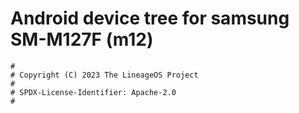 # Android device tree for samsung SM-M127F (m12)

```
#
# Copyright (C) 2023 The LineageOS Project
#
# SPDX-License-Identifier: Apache-2.0
#
```
